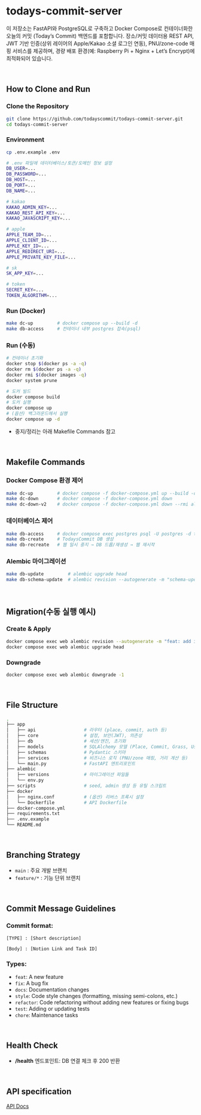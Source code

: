 # **todays-commit-server**

이 저장소는 FastAPI와 PostgreSQL로 구축하고 Docker Compose로 컨테이너화한 오늘의 커밋 (Today’s Commit) 백엔드를 포함합니다.
장소/커밋 데이터용 REST API, JWT 기반 인증(상위 레이어의 Apple/Kakao 소셜 로그인 연동), PNU/zone-code 매핑 서비스를 제공하며, 경량 배포 환경(예: Raspberry Pi + Nginx + Let’s Encrypt)에 최적화되어 있습니다.

<br>

## **How to Clone and Run**

### **Clone the Repository**
```bash
git clone https://github.com/todayscommit/todays-commit-server.git
cd todays-commit-server
```

### **Environment**
```bash
cp .env.example .env

# .env 파일에 데이터베이스/토큰/도메인 정보 설정
DB_USER=...
DB_PASSWORD=...
DB_HOST=...
DB_PORT=...
DB_NAME=...

# kakao
KAKAO_ADMIN_KEY=...
KAKAO_REST_API_KEY=...
KAKAO_JAVASCRIPT_KEY=...

# apple
APPLE_TEAM_ID=...
APPLE_CLIENT_ID=...
APPLE_KEY_ID=...
APPLE_REDIRECT_URI=...
APPLE_PRIVATE_KEY_FILE=...

# sk
SK_APP_KEY=...

# token
SECRET_KEY=...
TOKEN_ALGORITHM=...
```

### **Run (Docker)**
```bash
make dc-up         # docker compose up --build -d
make db-access     # 컨테이너 내부 postgres 접속(psql)
```

### **Run (수동)**
```bash
# 컨테이너 초기화
docker stop $(docker ps -a -q)
docker rm $(docker ps -a -q)
docker rmi $(docker images -q)
docker system prune

# 도커 빌드
docker compose build
# 도커 실행
docker compose up
# (옵션) 백그라운드에서 실행
docker compose up -d
```
* 중지/정리는 아래 Makefile Commands 참고

<br>

## **Makefile Commands**
### **Docker Compose 환경 제어**
```bash
make dc-up         # docker compose -f docker-compose.yml up --build -d
make dc-down       # docker compose -f docker-compose.yml down
make dc-down-v2    # docker compose -f docker-compose.yml down --rmi all   (이미지까지 정리)
```
### **데이터베이스 제어**
```bash
make db-access     # docker compose exec postgres psql -U postgres -d todays_commit
make db-create     # TodaysCommit DB 생성
make db-recreate   # 웹 일시 중지 → DB 드롭/재생성 → 웹 재시작
```

### **Alembic 마이그레이션**
```bash
make db-update         # alembic upgrade head
make db-schema-update  # alembic revision --autogenerate -m "schema-update"
```
&nbsp;

## **Migration(수동 실행 예시)**

### **Create & Apply**
```bash
docker compose exec web alembic revision --autogenerate -m "feat: add indices"
docker compose exec web alembic upgrade head
```


### **Downgrade**
```bash
docker compose exec web alembic downgrade -1
```

<br>

## **File Structure**
```bash
.
├── app
│   ├── api                  # 라우터 (place, commit, auth 등)
│   ├── core                 # 설정, 보안(JWT), 의존성
│   ├── db                   # 세션/엔진, 초기화
│   ├── models               # SQLAlchemy 모델 (Place, Commit, Grass, User 등)
│   ├── schemas              # Pydantic 스키마
│   ├── services             # 비즈니스 로직 (PNU/zone 매핑, 거리 계산 등)
│   └── main.py              # FastAPI 엔트리포인트
├── alembic
│   ├── versions             # 마이그레이션 파일들
│   └── env.py
├── scripts                  # seed, admin 생성 등 유틸 스크립트
├── docker
│   ├── nginx.conf           # (옵션) 리버스 프록시 설정
│   └── Dockerfile           # API Dockerfile
├── docker-compose.yml
├── requirements.txt
├── .env.example
└── README.md
```

<br>

## **Branching Strategy**

- `main` : 주요 개발 브랜치 
- `feature/*` : 기능 단위 브랜치  


<br>

## **Commit Message Guidelines**

### **Commit format:**
```
[TYPE] : [Short description]

[Body] : [Notion Link and Task ID]
```

### **Types:**
- `feat`: A new feature  
- `fix`: A bug fix  
- `docs`: Documentation changes  
- `style`: Code style changes (formatting, missing semi-colons, etc.)  
- `refactor`: Code refactoring without adding new features or fixing bugs  
- `test`: Adding or updating tests  
- `chore`: Maintenance tasks  

<br>


## **Health Check**

- **/health** 엔드포인트: DB 연결 체크 후 200 반환

<br>

## **API specification**

[API Docs](https://wide-humor-7da.notion.site/API-21c4678d106480a69a57d4d9a6262a71)
